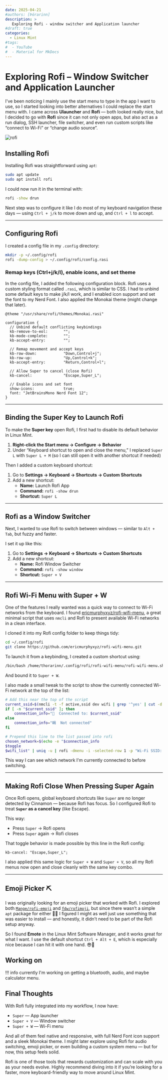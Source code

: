 ```yaml
---
date: 2025-04-21
#authors: [Þórarinn]
description: >
   Exploring Rofi - window switcher and Application launcher
#draft: true
categories:
  - Linux Mint
#tags:
#  - YouTube
#  - Material for MkDocs
---
```



# Exploring Rofi – Window Switcher and Application Launcher

I've been noticing I mainly use the start menu to type in the app I want to use, so I started looking into better alternatives I could replace the start menu with. I came across **Ulauncher** and **Rofi** — both looked really nice, but I decided to go with **Rofi** since it can not only open apps, but also act as a run dialog, SSH launcher, file switcher, and even run custom scripts like “connect to Wi-Fi” or “change audio source”.

![rofi](https://mxlinux.org/wp-content/uploads/2020/08/rofi-1.png)

<!-- more -->

## Installing Rofi

Installing Rofi was straightforward using `apt`:

```bash
sudo apt update
sudo apt install rofi
```

I could now run it in the terminal with:

```bash
rofi -show drun
```

Next step was to configure it like I do most of my keyboard navigation these days — using `Ctrl + j/k` to move down and up, and `Ctrl + l` to accept.

---

## Configuring Rofi

I created a config file in my `.config` directory:

```bash
mkdir -p ~/.config/rofi
rofi -dump-config > ~/.config/rofi/config.rasi
```

### Remap keys (Ctrl+j/k/l), enable icons, and set theme

In the config file, I added the following configuration block. Rofi uses a custom styling format called `.rasi`, which is similar to CSS. I had to unbind some default keys to make j/k/l work, and I enabled icon support and set the font to my Nerd Font. I also applied the Monokai theme (might change that later).

```rasi
@theme "/usr/share/rofi/themes/Monokai.rasi"

configuration {
  // Unbind default conflicting keybindings
  kb-remove-to-eol:       "";
  kb-mode-complete:       "";
  kb-accept-entry:        "";

  // Remap movement and accept keys
  kb-row-down:            "Down,Control+j";
  kb-row-up:              "Up,Control+k";
  kb-accept-entry:        "Return,Control+l";

  // Allow Super to cancel (close Rofi)
  kb-cancel:              "Escape,Super_L";

  // Enable icons and set font
  show-icons:             true;
  font: "JetBrainsMono Nerd Font 12";
}
```

---

## Binding the Super Key to Launch Rofi

To make the **Super key** open Rofi, I first had to disable its default behavior in Linux Mint.

1. **Right-click the Start menu → Configure → Behavior**
2. Under “Keyboard shortcut to open and close the menu,” I replaced `Super L` with `Super L + M` (so I can still open it with another shortcut if needed)

Then I added a custom keyboard shortcut:

1. Go to **Settings → Keyboard → Shortcuts → Custom Shortcuts**
2. Add a new shortcut:
   - **Name:** Launch Rofi App
   - **Command:** `rofi -show drun`
   - **Shortcut:** `Super L`

---

## Rofi as a Window Switcher

Next, I wanted to use Rofi to switch between windows — similar to `Alt + Tab`, but fuzzy and faster.

I set it up like this:

1. Go to **Settings → Keyboard → Shortcuts → Custom Shortcuts**
2. Add a new shortcut:
   - **Name:** Rofi Window Switcher
   - **Command:** `rofi -show window`
   - **Shortcut:** `Super + V`

---

## Rofi Wi-Fi Menu with Super + W

One of the features I really wanted was a quick way to connect to Wi-Fi networks from the keyboard. I found [ericmurphyxyz/rofi-wifi-menu](https://github.com/ericmurphyxyz/rofi-wifi-menu), a great minimal script that uses `nmcli` and Rofi to present available Wi-Fi networks in a clean interface.

I cloned it into my Rofi config folder to keep things tidy:

```bash
cd ~/.config/rofi
git clone https://github.com/ericmurphyxyz/rofi-wifi-menu.git
```

To launch it from a keybinding, I created a custom shortcut using:

```bash
/bin/bash /home/thorarinn/.config/rofi/rofi-wifi-menu/rofi-wifi-menu.sh
```

And bound it to `Super + W`.

I also made a small tweak to the script to show the currently connected Wi-Fi network at the top of the list:

```bash
# Add this near the top of the script
current_ssid=$(nmcli -t -f active,ssid dev wifi | grep '^yes' | cut -d':' -f2)
if [ -n "$current_ssid" ]; then
    connection_info="  Connected to: $current_ssid"
else
    connection_info="睊  Not connected"
fi

# Prepend this line to the list passed into rofi
chosen_network=$(echo -e "$connection_info
$toggle
$wifi_list" | uniq -u | rofi -dmenu -i -selected-row 1 -p "Wi-Fi SSID: ")
```

This way I can see which network I'm currently connected to before switching.

---

## Making Rofi Close When Pressing Super Again

Once Rofi opens, global keyboard shortcuts like `Super` are no longer detected by Cinnamon — because Rofi has focus. So I configured Rofi to treat **`Super` as a cancel key** (like Escape).

This way:
- Press `Super` → Rofi opens
- Press `Super` again → Rofi closes

That toggle behavior is made possible by this line in the Rofi config:

```rasi
kb-cancel: "Escape,Super_L";
```

I also applied this same logic for `Super + W` and `Super + V`, so all my Rofi menus now open and close cleanly with the same key combo.

---

## Emoji Picker ⛏️

I was originally looking for an emoji picker that worked with Rofi. I explored both [`Mange/rofi-emoji`](https://github.com/Mange/rofi-emoji) and [`fdw/rofimoji`](https://github.com/fdw/rofimoji), but since there wasn’t a simple `apt` package for either 😵‍💫 I figured I might as well just use something that was easier to install — and honestly, it didn’t need to be part of the Rofi setup anyway.

So I found **Emote** in the Linux Mint Software Manager, and it works great for what I want. I use the default shortcut `Ctrl + Alt + E`, which is especially nice because I can hit it with one hand. 😎🖖


## Working on

!!! info
    currently I'm working on getting a bluetooth, audio, and maybe calculator menu.

## Final Thoughts

With Rofi fully integrated into my workflow, I now have:

- `Super` — App launcher
- `Super + V` — Window switcher
- `Super + W` — Wi-Fi menu

And all of them feel native and responsive, with full Nerd Font icon support and a sleek Monokai theme. I might later explore using Rofi for audio switching, emoji picker, or even building a custom system menu — but for now, this setup feels solid.

Rofi is one of those tools that rewards customization and can scale with you as your needs evolve. Highly recommend diving into it if you’re looking for a faster, more keyboard-friendly way to move around Linux Mint.